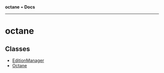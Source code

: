 **octane** • **Docs**

***

# octane

## Classes

- [EditionManager](classes/EditionManager.md)
- [Octane](classes/Octane.md)

